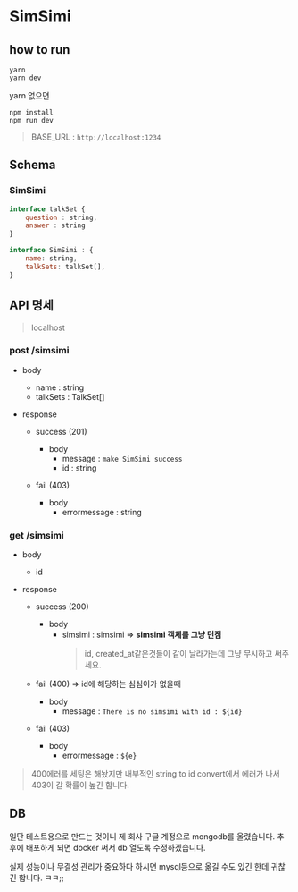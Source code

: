# SimSimi

## how to run

``` 
yarn
yarn dev
```
yarn 없으면

```
npm install
npm run dev
```

> BASE_URL : ```http://localhost:1234```

## Schema

### SimSimi

``` javascript
interface talkSet {
    question : string,
    answer : string
}

interface SimSimi : {
    name: string,
    talkSets: talkSet[],
}
```

## API 명세

> localhost
### post /simsimi

- body
    - name : string
    - talkSets : TalkSet[]

- response
    - success (201)
        - body 
            - message : `make SimSimi success`
            - id : string

    - fail (403)
        - body
            - errormessage : string

<!-- > 일단 questions랑 answers를 받기 쉬운 형태로 받아서 불편한 형태일 것 같습니다. 
``` talkSet : {question, answer}[] ```와 같은 형태가 더 편하시면 금방 바꿔드릴 수 는 있습니다.

> questions와 answers의 수가 맞지 않는 등의 에러 핸들링이 하나도 되어있지 않습니다. 추후에 변경할 필요가 있어보입니다. -->

### get /simsimi

- body  
    - id

- response
    - success (200)
        - body
            - simsimi : simsimi => **simsimi 객체를 그냥 던짐** 
                > id, created_at같은것들이 같이 날라가는데 그냥 무시하고 써주세요.

    - fail (400) => id에 해당하는 심심이가 없을때
        - body
            - message : `There is no simsimi with id : ${id}`
    
    - fail (403)
        - body
            - errormessage : `${e}`

> 400에러를 세팅은 해놨지만 내부적인 string to id convert에서 에러가 나서 403이 갈 확률이 높긴 합니다.

## DB

일단 테스트용으로 만드는 것이니 제 회사 구글 계정으로 mongodb를 올렸습니다. 추후에 배포하게 되면 docker 써서 db 열도록 수정하겠습니다.

실제 성능이나 무결성 관리가 중요하다 하시면 mysql등으로 옮길 수도 있긴 한데 귀찮긴 합니다. ㅋㅋ;;
